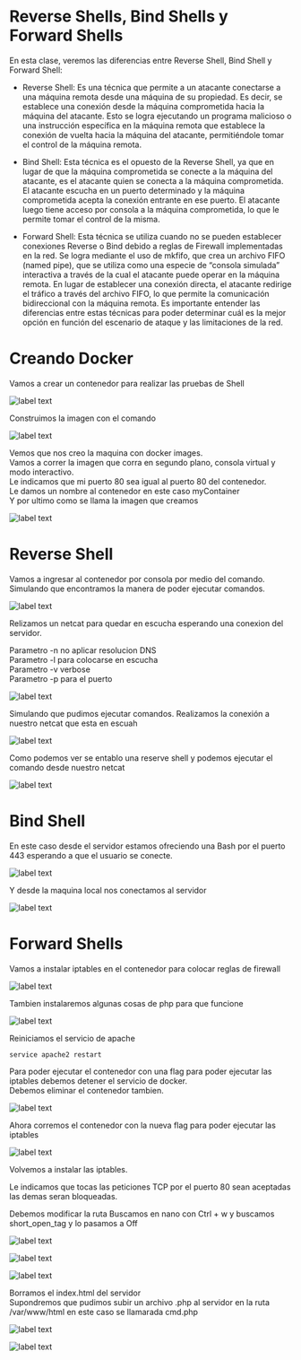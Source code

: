 # Reverse Shells, Bind Shells y Forward Shells

En esta clase, veremos las diferencias entre Reverse Shell, Bind Shell y Forward Shell:

* Reverse Shell: Es una técnica que permite a un atacante conectarse a una máquina remota desde una máquina de su propiedad. Es decir, se establece una conexión desde la máquina comprometida hacia la máquina del atacante. Esto se logra ejecutando un programa malicioso o una instrucción específica en la máquina remota que establece la conexión de vuelta hacia la máquina del atacante, permitiéndole tomar el control de la máquina remota.

* Bind Shell: Esta técnica es el opuesto de la Reverse Shell, ya que en lugar de que la máquina comprometida se conecte a la máquina del atacante, es el atacante quien se conecta a la máquina comprometida. El atacante escucha en un puerto determinado y la máquina comprometida acepta la conexión entrante en ese puerto. El atacante luego tiene acceso por consola a la máquina comprometida, lo que le permite tomar el control de la misma.

* Forward Shell: Esta técnica se utiliza cuando no se pueden establecer conexiones Reverse o Bind debido a reglas de Firewall implementadas en la red. Se logra mediante el uso de mkfifo, que crea un archivo FIFO (named pipe), que se utiliza como una especie de “consola simulada” interactiva a través de la cual el atacante puede operar en la máquina remota. En lugar de establecer una conexión directa, el atacante redirige el tráfico a través del archivo FIFO, lo que permite la comunicación bidireccional con la máquina remota.
Es importante entender las diferencias entre estas técnicas para poder determinar cuál es la mejor opción en función del escenario de ataque y las limitaciones de la red.

# Creando Docker

Vamos a crear un contenedor para realizar las pruebas de Shell

![label text](imgs/01.png)

Construimos la imagen con el comando 

![label text](imgs/02.png)

Vemos que nos creo la maquina con docker images.\
Vamos a correr la imagen que corra en segundo plano, consola virtual y modo interactivo.\
Le indicamos que mi puerto 80 sea igual al puerto 80 del contenedor.\
Le damos un nombre al contenedor en este caso myContainer\
Y por ultimo como se llama la imagen que creamos

![label text](imgs/03.png)

# Reverse Shell

Vamos a ingresar al contenedor por consola por medio del comando. Simulando que encontramos la manera de poder ejecutar comandos.

![label text](imgs/04.png)

Relizamos un netcat para quedar en escucha esperando una conexion del servidor.

Parametro -n no aplicar resolucion DNS\
Parametro -l para colocarse en escucha\
Parametro -v verbose\
Parametro -p para el puerto

![label text](imgs/05.png)

Simulando que pudimos ejecutar comandos. Realizamos la conexión a nuestro netcat que esta en escuah 

![label text](imgs/06.png)

Como podemos ver se entablo una reserve shell y podemos ejecutar el comando desde nuestro netcat

![label text](imgs/07.png)

# Bind Shell

En este caso desde el servidor estamos ofreciendo una Bash por el puerto 443 esperando a que el usuario se conecte.

![label text](imgs/08.png)

Y desde la maquina local nos conectamos al servidor

![label text](imgs/09.png)

# Forward Shells

Vamos a instalar iptables en el contenedor para colocar reglas de firewall

![label text](imgs/10.png)

Tambien instalaremos algunas cosas de php para que funcione

![label text](imgs/16.png)

Reiniciamos el servicio de apache

```
service apache2 restart
```

Para poder ejecutar el contenedor con una flag para poder ejecutar las iptables debemos detener el servicio de docker.\
Debemos eliminar el contenedor tambien.

![label text](imgs/11.png)

Ahora corremos el contenedor con la nueva flag para poder ejecutar las iptables

![label text](imgs/12.png)

Volvemos a instalar las iptables.

Le indicamos que tocas las peticiones TCP por el puerto 80 sean aceptadas las demas seran bloqueadas.

Debemos modificar la ruta 
Buscamos en nano con Ctrl + w y buscamos short_open_tag y lo pasamos a Off

![label text](imgs/18.png)

![label text](imgs/17.png)

![label text](imgs/13.png)

Borramos el index.html del servidor\
Supondremos que pudimos subir un archivo .php al servidor en la ruta /var/www/html en este caso se llamarada cmd.php

![label text](imgs/14.png)

![label text](imgs/15.png)




































































